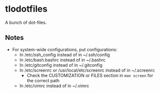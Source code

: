 # tlodotfiles

A bunch of dot-files.

## Notes

* For system-wide configurations, put configurations:
    * In /etc/ssh_config instead of in ~/.ssh/config
    * In /etc/bash.bashrc instead of in ~/.bashrc
    * In /etc/gitconfig instead of in ~/.gitconfig
    * In /etc/screenrc or /usr/local/etc/screenrc instead of in ~/.screenrc
        * Check the CUSTOMIZATION or FILES section in `man screen` for the correct path
    * In /etc/vimrc instead of in ~/.vimrc
